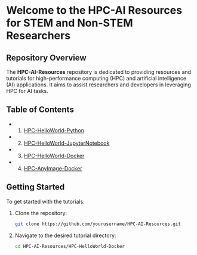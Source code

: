 # Welcome to the HPC-AI Resources for STEM and Non-STEM Researchers

## Repository Overview

The **HPC-AI-Resources** repository is dedicated to providing resources and tutorials for high-performance computing (HPC) and artificial intelligence (AI) applications. It aims to assist researchers and developers in leveraging HPC for AI tasks.

## Table of Contents

- 1. [HPC-HelloWorld-Python](https://github.com/DrAlzahrani/HPC-AI-Resources/wiki/HPC%E2%80%90HelloWorld%E2%80%90Python)
- 2. [HPC-HelloWorld-JupyterNotebook](https://github.com/DrAlzahrani/HPC-AI-Resources/wiki/HPC%E2%80%90HelloWorld%E2%80%90JupyterNotebook)
- 3. [HPC-HelloWorld-Docker](https://github.com/DrAlzahrani/HPC-AI-Resources/wiki/HPC%E2%80%90HelloWorld%E2%80%90Docker)
- 4. [HPC-AnyImage-Docker](https://github.com/DrAlzahrani/HPC-AI-Resources/wiki/HPC%E2%80%90AnyImage%E2%80%90Docker)

## Getting Started

To get started with the tutorials:

1. Clone the repository:
   ```bash
   git clone https://github.com/yourusername/HPC-AI-Resources.git
   ```
2. Navigate to the desired tutorial directory:
   ```bash
   cd HPC-AI-Resources/HPC-HelloWorld-Docker
   ```
